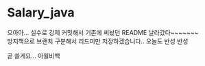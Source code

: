 # Salary_java
 
 
으아아... 실수로 강제 커밋해서 기존에 써놨던 README 날라갔다~~~~~~~ <br>
방지책으로 브랜치 구분해서 리드미만 저장하겠습니다.. 오늘도 반성 반성 <br>

곧 쓸게요... 아윌비백
